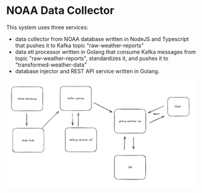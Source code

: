 # NOAA Data Collector

This system uses three services:
- data collector from NOAA database written in NodeJS and Typescript that pushes it to Kafka topic "raw-weather-reports"
- data etl processor written in Golang that consume Kafka messages from topic "raw-weather-reports", standardizes it, and pushes it to "transformed-weather-data"
- database injector and REST API service written in Golang.

![alt text](high-level-diagram.png "High Level")
